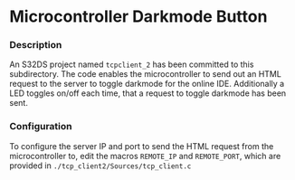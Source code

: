 # Microcontroller Darkmode Button

### Description

An S32DS project named `tcpclient_2` has been committed to this subdirectory. The code enables the microcontroller to send out an HTML request to the server to toggle darkmode for the online IDE. Additionally a LED toggles on/off each time, that a request to toggle darkmode has been sent.

### Configuration

To configure the server IP and port to send the HTML request from the microcontroller to, edit the macros `REMOTE_IP` and `REMOTE_PORT`, which are provided in `./tcp_client2/Sources/tcp_client.c`
